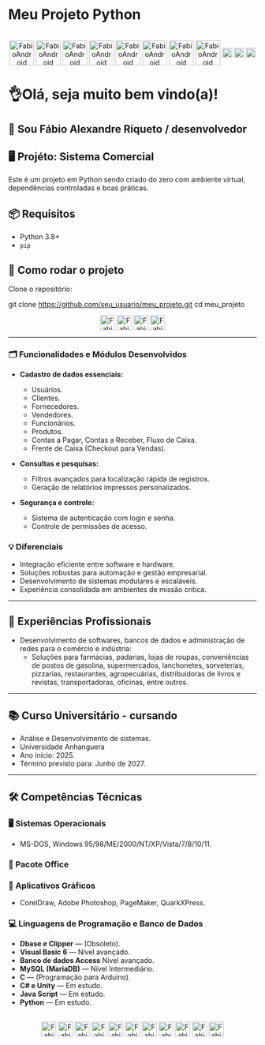 # Meu Projeto Python

<div style="display: inline_block" align="center"><br> 
<img align="center" alt="FabioAndroid" height="50" width"40" src="https://encrypted-tbn0.gstatic.com/images?q=tbn:ANd9GcTsOzgv8ivi-kF-J5qYb5kWRfB94Wl6jQvjn3bO4C1AOVaPSAwwFNz33_Noghhlt_0zO6I&usqp=CAU" />
<img align="center" alt="FabioAndroid" height="50" width"40" src="https://uxwing.com/wp-content/themes/uxwing/download/brands-and-social-media/ubuntu-color-icon.png" />
<img align="center" alt="FabioAndroid" height="50" width"40" src="https://cdn.jsdelivr.net/gh/devicons/devicon@latest/icons/android/android-original.svg" />
<img align="center" alt="FabioAndroid" height="50" width"40" src="https://cdn.jsdelivr.net/gh/devicons/devicon@latest/icons/visualbasic/visualbasic-original.svg" />
<img align="center" alt="FabioAndroid" height="50" width"40" src="https://upload.wikimedia.org/wikipedia/commons/f/f8/Microsoft_Access_2013-2019_logo.svg" />
<img align="center" alt="FabioAndroid" height="50" width"40" src="https://cdn.jsdelivr.net/gh/devicons/devicon@latest/icons/azuresqldatabase/azuresqldatabase-original.svg" />
<img align="center" alt="FabioAndroid" height="50" width"40" src="https://upload.wikimedia.org/wikipedia/commons/1/18/C_Programming_Language.svg" />
<img align="center" alt="FabioAndroid" height="50" width"40" src="https://cdn.jsdelivr.net/gh/devicons/devicon@latest/icons/arduino/arduino-original.svg" />     
<img align="center" alt="FabioAndroid" height="20" width"40" src="https://cdn.jsdelivr.net/gh/devicons/devicon@latest/icons/cplusplus/cplusplus-original.svg" />
<img align="center" alt="FabioAndroid" height="20" width"40" src="https://cdn.jsdelivr.net/gh/devicons/devicon@latest/icons/javascript/javascript-original.svg" />
<img align="center" alt="FabioAndroid" height="20" width"40" src="https://cdn.jsdelivr.net/gh/devicons/devicon@latest/icons/python/python-original.svg" />
</div>

# 👌Olá, seja muito bem vindo(a)!

## 🎯 Sou Fábio Alexandre Riqueto / desenvolvedor

## 🖥️ Projéto: Sistema Comercial<br>
Este é um projeto em Python sendo criado do zero com ambiente virtual, dependências controladas e boas práticas.


## 📦 Requisitos

- Python 3.8+
- `pip`

## 🚀 Como rodar o projeto

Clone o repositório:

git clone https://github.com/seu_usuario/meu_projeto.git
cd meu_projeto








<div style="display: inline_block" align="center">
<img align="center" alt="FabioAndroid" height="30" width"40" src="https://cdn.jsdelivr.net/gh/devicons/devicon@latest/icons/visualbasic/visualbasic-original.svg" />
<img align="center" alt="FabioAndroid" height="30" width"40" src="https://upload.wikimedia.org/wikipedia/commons/f/f8/Microsoft_Access_2013-2019_logo.svg" />
<img align="center" alt="FabioAndroid" height="30" width"40" src="https://cdn.jsdelivr.net/gh/devicons/devicon@latest/icons/azuresqldatabase/azuresqldatabase-original.svg" />
<img align="center" alt="FabioAndroid" height="30" width"40" src="https://cdn.jsdelivr.net/gh/devicons/devicon@latest/icons/arduino/arduino-original.svg" />
</div>

---

### 🗂️ Funcionalidades e Módulos Desenvolvidos

- **Cadastro de dados essenciais:**
  - Usuários.
  - Clientes.
  - Fornecedores.
  - Vendedores.
  - Funcionários.
  - Produtos.
  - Contas a Pagar, Contas a Receber, Fluxo de Caixa.
  - Frente de Caixa (Checkout para Vendas).

- **Consultas e pesquisas:**
  - Filtros avançados para localização rápida de registros.
  - Geração de relatórios impressos personalizados.

- **Segurança e controle:**
  - Sistema de autenticação com login e senha.
  - Controle de permissões de acesso.

### 💡 Diferenciais

- Integração eficiente entre software e hardware.  
- Soluções robustas para automação e gestão empresarial.  
- Desenvolvimento de sistemas modulares e escaláveis.  
- Experiência consolidada em ambientes de missão crítica.

---

## 💼 Experiências Profissionais

- Desenvolvimento de softwares, bancos de dados e administração de redes para o comércio e indústria:  
  - Soluções para farmácias, padarias, lojas de roupas, conveniências de postos de gasolina, supermercados, lanchonetes, sorveterias, pizzarias, restaurantes, agropecuárias, distribuidoras de livros e revistas, transportadoras, oficinas, entre outros.

---

## 📚 Curso Universitário - cursando

- Análise e Desenvolvimento de sistemas.
- Universidade Anhanguera 
- Ano início: 2025. 
- Término previsto para: Junho de 2027. 

---

## 🛠️ Competências Técnicas

### 🖥️ Sistemas Operacionais
- MS-DOS, Windows 95/98/ME/2000/NT/XP/Vista/7/8/10/11.

### 📝 Pacote Office

### 🎨 Aplicativos Gráficos
- CorelDraw, Adobe Photoshop, PageMaker, QuarkXPress.

### 💻 Linguagens de Programação e Banco de Dados
- **Dbase e Clipper** — (Obsoleto).  
- **Visual Basic 6** — Nível avançado.  
- **Banco de dados Access** Nível avançado.  
- **MySQL (MariaDB)** — Nível Intermediário.  
- **C** — (Programação para Arduino).  
- **C# e Unity** — Em estudo.  
- **Java Script** — Em estudo.  
- **Python** — Em estudo.  

<div style="display: inline_block" align="center"><br> 
<img align="center" alt="FabioAndroid" height="30" width"40" src="https://encrypted-tbn0.gstatic.com/images?q=tbn:ANd9GcTsOzgv8ivi-kF-J5qYb5kWRfB94Wl6jQvjn3bO4C1AOVaPSAwwFNz33_Noghhlt_0zO6I&usqp=CAU" />
<img align="center" alt="FabioAndroid" height="30" width"40" src="https://uxwing.com/wp-content/themes/uxwing/download/brands-and-social-media/ubuntu-color-icon.png" />
<img align="center" alt="FabioAndroid" height="30" width"40" src="https://cdn.jsdelivr.net/gh/devicons/devicon@latest/icons/android/android-original.svg" />
<img align="center" alt="FabioAndroid" height="30" width"40" src="https://cdn.jsdelivr.net/gh/devicons/devicon@latest/icons/visualbasic/visualbasic-original.svg" />
<img align="center" alt="FabioAndroid" height="30" width"40" src="https://upload.wikimedia.org/wikipedia/commons/f/f8/Microsoft_Access_2013-2019_logo.svg" />
<img align="center" alt="FabioAndroid" height="30" width"40" src="https://cdn.jsdelivr.net/gh/devicons/devicon@latest/icons/azuresqldatabase/azuresqldatabase-original.svg" />
<img align="center" alt="FabioAndroid" height="30" width"40" src="https://upload.wikimedia.org/wikipedia/commons/1/18/C_Programming_Language.svg" />
<img align="center" alt="FabioAndroid" height="30" width"40" src="https://cdn.jsdelivr.net/gh/devicons/devicon@latest/icons/arduino/arduino-original.svg" />     
<img align="center" alt="FabioAndroid" height="30" width"40" src="https://cdn.jsdelivr.net/gh/devicons/devicon@latest/icons/cplusplus/cplusplus-original.svg" />
<img align="center" alt="FabioAndroid" height="30" width"40" src="https://cdn.jsdelivr.net/gh/devicons/devicon@latest/icons/javascript/javascript-original.svg" />
<img align="center" alt="FabioAndroid" height="30" width"40" src="https://cdn.jsdelivr.net/gh/devicons/devicon@latest/icons/python/python-original.svg" />
</div>